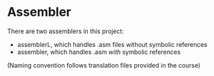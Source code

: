 # Assembler

There are two assemblers in this project:
- assemblerL, which handles .asm files without symbolic references
- assembler, which handles .asm *with* symbolic references

(Naming convention follows translation files provided in the course)
